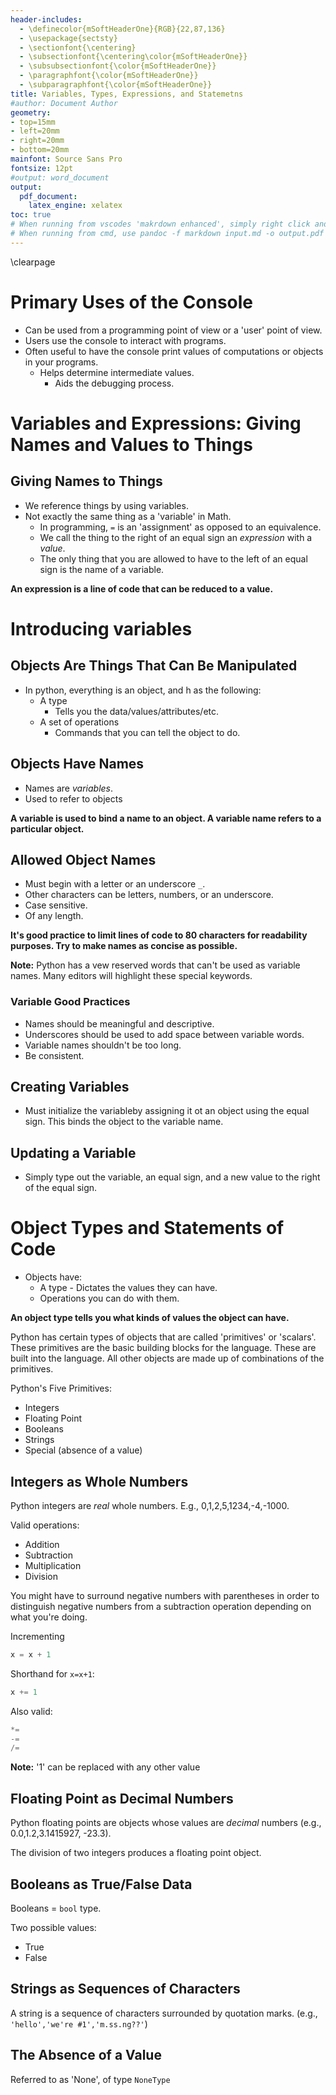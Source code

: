 ```yaml
---
header-includes:
  - \definecolor{mSoftHeaderOne}{RGB}{22,87,136}
  - \usepackage{sectsty}
  - \sectionfont{\centering}
  - \subsectionfont{\centering\color{mSoftHeaderOne}}
  - \subsubsectionfont{\color{mSoftHeaderOne}}
  - \paragraphfont{\color{mSoftHeaderOne}}
  - \subparagraphfont{\color{mSoftHeaderOne}}
title: Variables, Types, Expressions, and Statemetns
#author: Document Author
geometry:
- top=15mm
- left=20mm
- right=20mm
- bottom=20mm
mainfont: Source Sans Pro
fontsize: 12pt
#output: word_document
output: 
  pdf_document:
    latex_engine: xelatex
toc: true
# When running from vscodes 'makrdown enhanced', simply right click and click on pandoc.
# When running from cmd, use pandoc -f markdown input.md -o output.pdf --pdf-engine xelatex
---
```

\clearpage
# Primary Uses of the Console

- Can be used from a programming point of view or a 'user' point of view.
- Users use the console to interact with programs. 
- Often useful to have the console print values of computations or objects in your programs.
  - Helps determine intermediate values.
    - Aids the debugging process.

# Variables and Expressions: Giving Names and Values to Things

## Giving Names to Things

- We reference things by using variables.
- Not exactly the same thing as a 'variable' in Math.
  - In programming, `=` is an 'assignment' as opposed to an equivalence.
  - We call the thing to the right of an equal sign an *expression* with a *value*.
  - The only thing that you are allowed to have to the left of an equal sign is the name of a variable.  

**An expression is a line of code that can be reduced to a value.**

# Introducing variables

## Objects Are Things That Can Be Manipulated

- In python, everything is an object, and h as the following:
  - A type
    - Tells you the data/values/attributes/etc.
  - A set of operations
    - Commands that you can tell the object to do.

## Objects Have Names

- Names are *variables*.
- Used to refer to objects

**A variable is used to bind a name to an object. A variable name refers to a particular object.**

## Allowed Object Names

- Must begin with a letter or an underscore `_`.
- Other characters can be letters, numbers, or an underscore.
- Case sensitive.
- Of any length.

**It's good practice to limit lines of code to 80 characters for readability purposes. Try to make names as concise as possible.**

**Note:** Python has a vew reserved words that can't be used as variable names. Many editors will highlight these special keywords.

### Variable Good Practices
- Names should be meaningful and descriptive.
- Underscores should be used to add space between variable words.
- Variable names shouldn't be too long.
- Be consistent.

## Creating Variables

- Must initialize the variableby assigning it ot an object using the equal sign. This binds the object to the variable name.

## Updating a Variable

- Simply type out the variable, an equal sign, and a new value to the right of the equal sign.

# Object Types and Statements of Code

- Objects have:
  - A type - Dictates the values they can have.
  - Operations you can do with them.

**An object type tells you what kinds of values the object can have.**

Python has certain types of objects that are called 'primitives' or 'scalars'. These primitives are the basic building blocks for the language. These are built into the language. All other objects are made up of combinations of the primitives.

Python's Five Primitives:

- Integers
- Floating Point
- Booleans
- Strings
- Special (absence of a value)

## Integers as Whole Numbers

Python integers are *real* whole numbers. E.g., 0,1,2,5,1234,-4,-1000.

Valid operations:

- Addition
- Subtraction
- Multiplication
- Division

You might have to surround negative numbers with parentheses in order to distinguish negative numbers from a subtraction operation depending on what you're doing.

Incrementing

```python
x = x + 1
```

Shorthand for `x=x+1`:
```python
x += 1
```

Also valid:

```python
*=
-=
/=
```

**Note:** '1' can be replaced with any other value


## Floating Point as Decimal Numbers

Python floating points are objects whose values are *decimal* numbers (e.g., 0.0,1.2,3.1415927, -23.3).

The division of two integers produces a floating point object.

## Booleans as True/False Data

Booleans = `bool` type.

Two possible values:

- True
- False

## Strings as Sequences of Characters

A string is a sequence of characters surrounded by quotation marks. (e.g., `'hello','we're #1','m.ss.ng??'`)

## The Absence of a Value

Referred to as 'None', of type `NoneType`